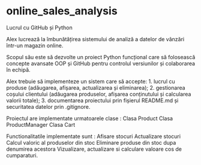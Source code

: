 # online_sales_analysis

Lucrul cu GitHub și Python

Alex lucrează la îmbunătățirea sistemului de analiză a datelor de vânzări într-un magazin online.

Scopul său este să dezvolte un proiect Python funcțional care să folosească concepte avansate OOP și GitHub pentru
controlul versiunilor și colaborarea în echipă.

Alex trebuie să implementeze un sistem care să accepte:
    1. lucrul cu produse (adăugarea, afișarea, actualizarea și eliminarea);
    2. gestionarea coșului clientului (adăugarea produselor, afișarea conținutului și calcularea valorii totale);
    3. documentarea proiectului prin fișierul README.md și securitatea datelor prin .gitignore.

Proiectul are implementate urmatoarele clase :
    Clasa Product
    Clasa ProductManager
    Clasa Cart

Functionalitatile implementate sunt :
    Afisare stocuri
    Actualizare stocuri
    Calcul valoric al produselor din stoc
    Eliminare produse din stoc dupa denumirea acestora
    Vizualizare, actualizare si calculare valoare cos de cumparaturi.
